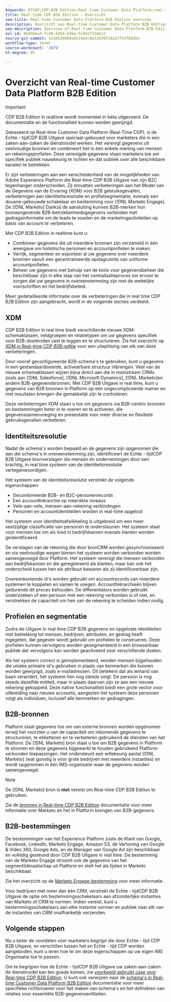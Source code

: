 ```yaml
---
keywords: RTCDP;CDP;B2B Edition;Real-time Customer Data Platform;real-time platform voor klantgegevens;real-time cdp;b2b;cdp;Customer AI
title: Real-time CDP B2B Edition - Overzicht
seo-title: Real-time Customer Data Platform B2B Edition overview
description: Overzicht van Real-time Customer Data Platform B2B Edition-account
seo-description: Overview of Real-time Customer Data Platform B2B Edition Account
exl-id: 9b45bba4-fc46-4d69-b36a-5cb91f316612
source-git-commit: 4130528800a9219e0c9e12639f292a7f55f86d5e
workflow-type: tm+mt
source-wordcount: '1079'
ht-degree: 0%

---
```


# Overzicht van Real-time Customer Data Platform B2B Edition

>[!IMPORTANT]
>
>CDP B2B Edition in realtime wordt momenteel in bèta uitgevoerd. De documentatie en de functionaliteit kunnen worden gewijzigd.

Gebaseerd op Real-time Customer Data Platform (Real-Time CDP), is de Echte - tijdCDP B2B Uitgave speciaal-gebouwd voor marketers die in een zaken-aan-zaken de dienstmodel werken. Het verenigt gegevens uit veelvoudige bronnen en combineert het in één enkele mening van mensen en rekeningsprofielen. Deze verenigde gegevens staan marketers toe om specifiek publiek nauwkeurig te richten en dat publiek over alle beschikbare kanalen te betrekken.

Er zijn verbeteringen aan een verscheidenheid van de mogelijkheden van Adobe Experience Platform die Real-time CDP B2B Uitgave van zijn B2C tegenhanger onderscheiden. Zij omvatten verbeteringen aan het Model van de Gegevens van de Ervaring (XDM) voor B2B gebruiksgevallen, verbeteringen aan identiteitsresolutie en profielsegmentatie, evenals een douane-gebouwde schakelaar en bestemming voor [!DNL Marketo Engage]. De [!DNL Marketo] Dankzij de aansluiting kunnen B2B-merken hun toonaangevende B2B-betrokkenheidsgegevens verbinden met gedragsinformatie om de leads te voeden en de marketingactiviteiten op basis van account te verbeteren.

Met CDP B2B Edition in realtime kunt u:

* Combineer gegevens die uit meerdere bronnen zijn verzameld in één weergave om holistische personen en accountprofielen te maken.
* Verrijk, segmenteer en exporteer al uw gegevens over meerdere bronnen vanuit een gecentraliseerde opslagruimte van uniforme accountprofielen.
* Beheer uw gegevens met behulp van de tools voor gegevensbeheer die beschikbaar zijn in elke stap van het centralisatieproces om ervoor te zorgen dat uw gegevens in overeenstemming zijn met de wettelijke voorschriften en het bedrijfsbeleid.

Meer gedetailleerde informatie over de verbeteringen die in real time CDP B2B Edition zijn aangebracht, wordt in de volgende secties verdeeld.

## XDM

CDP B2B Edition in real time biedt verschillende nieuwe XDM-schemaklassen, veldgroepen en relatietypen om uw gegevens specifiek voor B2B-doeleinden vast te leggen en te structureren. Zie het overzicht op [XDM in Real-time CDP B2B-editie](./schemas/b2b.md) voor een uitsplitsing van elk van deze verbeteringen.

Door vooraf geconfigureerde B2B-schema&#39;s te gebruiken, kunt u gegevens in een gestandaardiseerde, activeerbare structuur inbrengen. Veel van de nieuwe schemaklassen wijzen bijna direct aan die in mainstream CRMs zoals aan [!DNL Salesforce], [!DNL Microsoft Dynamics], [!DNL Marketo]en andere B2B-gegevensbronnen. Met CDP B2B Uitgave in real time, kunt u gegevens van B2B bronnen in Platform op een ongecompliceerde manier en met resultaten brengen die gemakkelijk zijn te controleren.

Deze verbeteringen XDM staan u toe om gegevens via B2B-centric bronnen en bestemmingen beter in te voeren en te activeren, die gegevenssamenvoeging en presentatie voor meer diverse en flexibele gebruiksgevallen verbeteren.

## Identiteitsresolutie

Nadat de schema&#39;s worden bepaald en de gegevens zijn opgenomen die aan die schema&#39;s in overeenstemming zijn, identificeert de Echte - tijdCDP B2B Uitgave bronverslagen die mensen en ondernemingen door een krachtig, in real time systeem van de identiteitsresolutie vertegenwoordigen.

Het systeem van de identiteitsresolutie verstrekt de volgende eigenschappen:

* Gecombineerde B2B- en B2C-personenrecords
* Een accounthiërarchie op meerdere niveaus
* Vele-aan-vele, mensen-aan-rekening verbindingen
* Personen en accountidentiteiten worden in real-time opgelost

Het systeem voor identiteitsafwikkeling is uitgebreid om een meer veelzijdige classificatie van personen te ondersteunen. Het systeem staat voor mensen toe om als lood in bedrijfskansen evenals klanten worden geïdentificeerd.

De verslagen van de rekening die door bronCRM worden gesynchroniseerd en via veelvoudige wegen binnen het systeem worden verbonden worden samengevoegd door Platform. Het systeem verenigt die mensen verbonden aan bedrijfskansen en die geregistreerd als klanten, maar kan ook het onderscheid tussen hen als attribuut bewaren als zij identificeerbaar zijn.

Overeenkomende id&#39;s worden gebruikt om accountrecords van meerdere systemen te koppelen en samen te voegen. Accounthiërarchieën blijven gedurende dit proces behouden. De differentiators worden gebruikt onderzoeken of een persoon met een rekening verbonden is of niet, en verstrekken de capaciteit om hen van de rekening te scheiden indien nodig.

## Profielen en segmentatie

Zodra de Uitgave In real time CDP B2B gegevens en opgeloste identiteiten met betrekking tot mensen, bedrijven, attributen, en gedrag heeft ingegeten, dat gegeven wordt gebruikt om profielen te construeren. Deze profielen kunnen vervolgens worden gesegmenteerd in een browserbaar publiek dat vervolgens kan worden geactiveerd voor verschillende doelen.

Als het systeem correct is geïmplementeerd, worden mensen bijgehouden die unieke primaire id&#39;s gebruiken in plaats van kenmerken die kunnen worden gewijzigd, zoals e-mailadressen. Dit betekent dat als iemand van baan verandert, het systeem hen nog steeds volgt. De persoon is nog steeds dezelfde entiteit, maar in plaats daarvan zijn ze aan een nieuwe rekening gekoppeld. Deze native functionaliteit biedt een grote vector voor uitbreiding naar nieuwe accounts, aangezien het systeem deze personen volgt als individuen, inclusief alle kenmerken en gedragingen.

## B2B-bronnen

Platform staat gegevens toe om van externe bronnen worden opgenomen terwijl het voorzien u van de capaciteit om inkomende gegevens te structureren, te etiketteren en te verbeteren gebruikend de diensten van het Platform. De [!DNL Marketo] bron staat u toe om B2B gegevens in Platform te stromen en deze gegevens bijgewerkt te houden gebruikend Platform-verbonden toepassingen. Het ondersteunt een willekeurig aantal [!DNL Marketo] (wat gunstig is voor grote bedrijven met meerdere instanties) en wordt opgenomen in één IMS-organisatie waar de gegevens worden samengevoegd.

>[!NOTE]
>
>De [!DNL Marketo] bron is **niet** vereist om Real-time CDP B2B Edition te gebruiken.

Zie de [bronnen in Real-time CDP B2B Edition](./sources/b2b.md) documentatie voor meer informatie over Marketo en het in Platform brengen van B2B-gegevens.

## B2B-bestemmingen

De bestemmingen van het Experience Platform zoals de Klant van Google, Facebook, LinkedIn, Marketo Engage, Amazon S3, de Vertoning van Google &amp; Video 360, Google Ads, en de Manager van Google Ad zijn beschikbaar en volledig gesteund door CDP B2B Uitgave in real time. De bestemming van de Marketo Engage stroomt ook de gegevens van het segmentlidmaatschap uit Platform en stelt het als lijsten in Marketo beschikbaar.

Zie het overzicht op de [Marketo Engage-bestemming](../destinations/catalog/adobe/marketo-engage.md) voor meer informatie .

Voor bedrijven met meer dan één CRM, verstrekt de Echte - tijdCDP B2B Uitgave de optie om bestemmingsschakelaars aan afzonderlijke instanties van Marketo of CRM te vormen. Indien vereist, kunt u bestemmingsschakelaars aan elke instantie vormen en publiek naar elk van de instanties van CRM onafhankelijk verzenden.

## Volgende stappen

Nu u beter de voordelen voor marketers begrijpt die door Echte - tijd CDP B2B Uitgave, en verschillen tussen het en Echte - tijd CDP worden aangeboden, kunt u leren hoe te om deze eigenschappen op uw eigen IMS Organisatie toe te passen.

Om te begrijpen hoe de Echte - tijdCDP B2B Uitgave uw zaken-aan-zaken de dienstmodel kan ten goede komen, zie [voorbeeld gebruikt case voor Real-time CDP B2B Edition](./b2b-use-case.md). U kunt ook verwijzen naar de [schema&#39;s in Real-time Customer Data Platform B2B Edition](./schemas/b2b.md) documentatie voor meer specifieke richtsnoeren voor het maken van schema&#39;s en het definiëren van relaties voor essentiële B2B-gegevensentiteiten.
